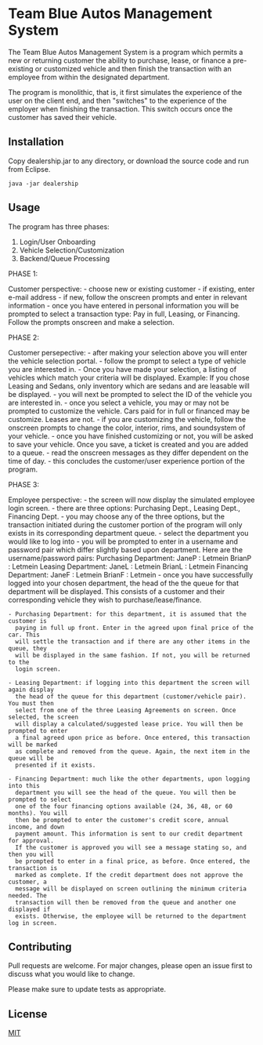 # Team Blue Autos Management System

The Team Blue Autos Management System is a program which permits a new or returning customer the ability to purchase, lease, or finance a pre-existing or customized vehicle and then finish the transaction with an employee from within the designated department.

The program is monolithic, that is, it first simulates the experience of the user on the client end, and then "switches" to the experience of the employer when finishing the transaction. This switch occurs once the customer has saved their vehicle.

## Installation

Copy dealership.jar to any directory, or download the source code and run from Eclipse.

```
java -jar dealership
```

## Usage

The program has three phases:

1) Login/User Onboarding
2) Vehicle Selection/Customization
3) Backend/Queue Processing

PHASE 1:

Customer perspective:
	- choose new or existing customer
	- if existing, enter e-mail address
	- if new, follow the onscreen prompts and enter in relevant information
	- once you have entered in personal information you will be prompted to
	  select a transaction type: Pay in full, Leasing, or Financing. Follow
	  the prompts onscreen and make a selection.

PHASE 2:

Customer  persepective:
	- after making your selection above you will enter the vehicle selection
	  portal.
	- follow the prompt to select a type of vehicle you are interested in.
	- Once you have made your selection, a listing of vehicles which match your
	  criteria will be displayed. Example: If you chose Leasing and Sedans, only
	  inventory which are sedans and are leasable will be displayed.
	- you will next be prompted to select the ID of the vehicle you are interested
	  in.
	- once you select a vehicle, you may or may not be prompted to customize the
	  vehicle. Cars paid for in full or financed may be customize. Leases are not.
	- if you are customizing the vehicle, follow the onscreen prompts to change
	  the color, interior, rims, and soundsystem of your vehicle.
	- once you have finished customizing or not, you will be asked to save your
	  vehicle. Once you save, a ticket is created and you are added to a queue.
	- read the onscreen messages as they differ dependent on the time of day.
	- this concludes the customer/user experience portion of the program.
	
PHASE 3:

Employee perspective:
	- the screen will now display the simulated employee login screen.
	- there are three options: Purchasing Dept., Leasing Dept., Financing Dept.
	- you may choose any of the three options, but the transaction initiated
	  during the customer portion of the program will only exists in its
	  corresponding department queue.
	- select the department you would like to log into
	- you will be prompted to enter in a username and password pair which differ
	  slightly based upon department. Here are the username/password pairs:
			Purchasing Department:	JaneP	: Letmein
									BrianP	: Letmein
			Leasing Department:		JaneL	: Letmein
									BrianL	: Letmein
			Financing Department:	JaneF	: Letmein
									BrianF	: Letmein
	- once you have successfully logged into your chosen department, the head of the
	  the queue for that department will be displayed. This consists of a customer
	  and their corresponding vehicle they wish to purchase/lease/finance.
	  
	- Purchasing Department: for this department, it is assumed that the customer is
	  paying in full up front. Enter in the agreed upon final price of the car. This
	  will settle the transaction and if there are any other items in the queue, they
	  will be displayed in the same fashion. If not, you will be returned to the
	  login screen.
	
	- Leasing Department: if logging into this department the screen will again display
	  the head of the queue for this department (customer/vehicle pair). You must then
	  select from one of the three Leasing Agreements on screen. Once selected, the screen
	  will display a calculated/suggested lease price. You will then be prompted to enter
	  a final agreed upon price as before. Once entered, this transaction will be marked
	  as complete and removed from the queue. Again, the next item in the queue will be
	  presented if it exists.
	  
	- Financing Department: much like the other departments, upon logging into this
	  department you will see the head of the queue. You will then be prompted to select
	  one of the four financing options available (24, 36, 48, or 60 months). You will
	  then be prompted to enter the customer's credit score, annual income, and down
	  payment amount. This information is sent to our credit department for approval.
	  If the customer is approved you will see a message stating so, and then you will
	  be prompted to enter in a final price, as before. Once entered, the transaction is
	  marked as complete. If the credit department does not approve the customer, a
	  message will be displayed on screen outlining the minimum criteria needed. The
	  transaction will then be removed from the queue and another one displayed if
	  exists. Otherwise, the employee will be returned to the department log in screen.

## Contributing
Pull requests are welcome. For major changes, please open an issue first to discuss what you would like to change.

Please make sure to update tests as appropriate.

## License
[MIT](https://choosealicense.com/licenses/mit/)
